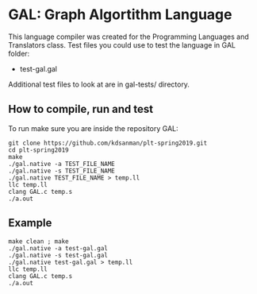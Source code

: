 # GAL: Graph Algortithm Language

This language compiler was created for the Programming Languages and Translators class.
Test files you could use to test the language in GAL folder:
- test-gal.gal

Additional test files to look at are in gal-tests/ directory.

## How to compile, run and test
To run make sure you are inside the repository GAL:
```
git clone https://github.com/kdsanman/plt-spring2019.git
cd plt-spring2019
make
./gal.native -a TEST_FILE_NAME
./gal.native -s TEST_FILE_NAME  
./gal.native TEST_FILE_NAME > temp.ll
llc temp.ll
clang GAL.c temp.s
./a.out
 ```
 ## Example
 ```
make clean ; make
./gal.native -a test-gal.gal
./gal.native -s test-gal.gal  
./gal.native test-gal.gal > temp.ll
llc temp.ll
clang GAL.c temp.s
./a.out
 ```
